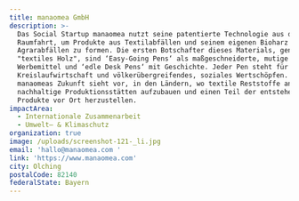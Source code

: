 ```yaml
---
title: manaomea GmbH
description: >-
  Das Social Startup manaomea nutzt seine patentierte Technologie aus der
  Raumfahrt, um Produkte aus Textilabfällen und seinem eigenen Bioharz aus
  Agrarabfällen zu formen. Die ersten Botschafter dieses Materials, genannt
  "textiles Holz", sind ‘Easy-Going Pens‘ als maßgeschneiderte, mutige
  Werbemittel und ‘edle Desk Pens‘ mit Geschichte. Jeder Pen steht für
  Kreislaufwirtschaft und völkerübergreifendes, soziales Wertschöpfen. Denn
  manaomeas Zukunft sieht vor, in den Ländern, wo textile Reststoffe anfallen,
  nachhaltige Produktionsstätten aufzubauen und einen Teil der entstehenden
  Produkte vor Ort herzustellen.
impactArea:
  - Internationale Zusammenarbeit
  - Umwelt– & Klimaschutz
organization: true
image: /uploads/screenshot-121-_li.jpg
email: 'hallo@manaomea.com '
link: 'https://www.manaomea.com'
city: Olching
postalCode: 82140
federalState: Bayern
---
```


